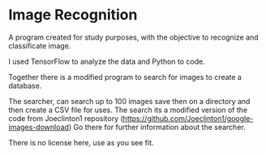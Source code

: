 # Image Recognition 

A program created for study purposes, with the objective to recognize and classificate image.

I used TensorFlow to analyze the data and Python to code.

Together there is a modified program to search for images to create a database.

The searcher, can search up to 100 images save then on a directory and then create a CSV file for uses.
The search its a modified version of the code from Joeclinton1 repository (https://github.com/Joeclinton1/google-images-download)
Go there for further information about the searcher.

There is no license here, use as you see fit.
